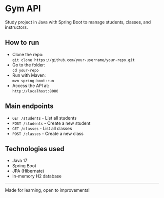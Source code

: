 # Gym API

Study project in Java with Spring Boot to manage students, classes, and instructors.

## How to run

- Clone the repo:  
  `git clone https://github.com/your-username/your-repo.git`
- Go to the folder:  
  `cd your-repo`
- Run with Maven:  
  `mvn spring-boot:run`
- Access the API at:  
  `http://localhost:8080`

## Main endpoints

- `GET /students` - List all students
- `POST /students` - Create a new student
- `GET /classes` - List all classes
- `POST /classes` - Create a new class

## Technologies used

- Java 17
- Spring Boot
- JPA (Hibernate)
- In-memory H2 database

---

Made for learning, open to improvements!
